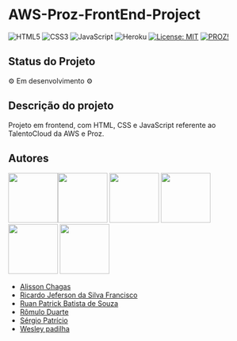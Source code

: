 # AWS-Proz-FrontEnd-Project

![HTML5](https://img.shields.io/static/v1?label=HTML5&labelColor=00ced1&message=ok!✔&style=plastic&color=orange&logo=HTML5&logoColor=orange)
![CSS3](https://img.shields.io/static/v1?label=CSS3&labelColor=yellow&message=ok!✔&style=plastic&color=navy&logo=CSS3&logoColor=navy)
![JavaScript](https://img.shields.io/static/v1?label=JavaScript&labelColor=black&message=ok!✔&style=plastic&color=fffd1e&logo=javascript&çogoColor=yellow)
![Heroku](https://img.shields.io/static/v1?label=Heroku&labelColor=navy&message=deploy_soon⏳&color=orange&style=plastic&logo=heroku)
[![License: MIT](https://img.shields.io/badge/License-MIT-green?label=⚖License&logo=balance-scale&logoColor=white&style=plastic)](https://opensource.org/licenses/MIT)
[![PROZ!](https://img.shields.io/static/v1?label=📖PROZ!&labelColor=ff6900&message=ok!&color=9b51e0&style=plastic&&logoXcolor=white)](https://prozeducacao.com.br/)

## Status do Projeto

<p> ⚙ Em desenvolvimento ⚙ </p>

## Descrição do projeto 

 Projeto em frontend, com HTML, CSS e JavaScript referente ao TalentoCloud da AWS e Proz.

## Autores

<img src="https://github.com/alisonchagas.png" width="100px;"/><img src="https://github.com/totorourbem.png" width="100px;"/> <img src="https://github.com/ruanprog.png" width="100px;"/>  <img src="https://github.com/romuloduarte.png" width="100px;"/> <img src="https://github.com/spatricio.png" width="100px;"/> <img src="https://github.com/wesleypadilha.png" width="100px;"/>

* [Alisson Chagas](https://github.com/alisonchagas)
* [Ricardo Jeferson da Silva Francisco](https://github.com/totorourbem)
* [Ruan Patrick Batista de Souza](https://github.com/ruanprog)
* [Rômulo Duarte](https://github.com/romuloduarte)
* [Sérgio Patrício](https://github.com/spatricio)
* [Wesley padilha](https://github.com/wesleypadilha)
